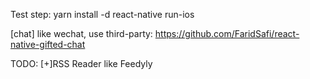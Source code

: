 Test step:
yarn install -d
react-native run-ios

[chat]
like wechat, use third-party:
https://github.com/FaridSafi/react-native-gifted-chat

TODO:
[+]RSS Reader
like Feedyly
